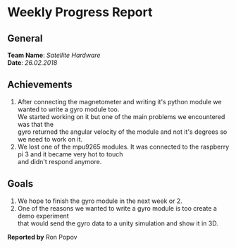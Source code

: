 # Weekly Progress Report

## General

**Team Name**: _Satellite Hardware_  
**Date**: _26.02.2018_

## Achievements

1. After connecting the magnetometer and writing it's python module we wanted to write a gyro module too.  
We started working on it but one of the main problems we encountered was that the  
gyro returned the angular velocity of the module and not it's degrees so we need to work on it.
2. We lost one of the mpu9265 modules. It was connected to the raspberry pi 3 and it became very hot to touch  
and didn't respond anymore.

## Goals

1. We hope to finish the gyro module in the next week or 2.  
2. One of the reasons we wanted to write a gyro module is too create a demo experiment  
that would send the gyro data to a unity simulation and show it in 3D.

**Reported by** Ron Popov
